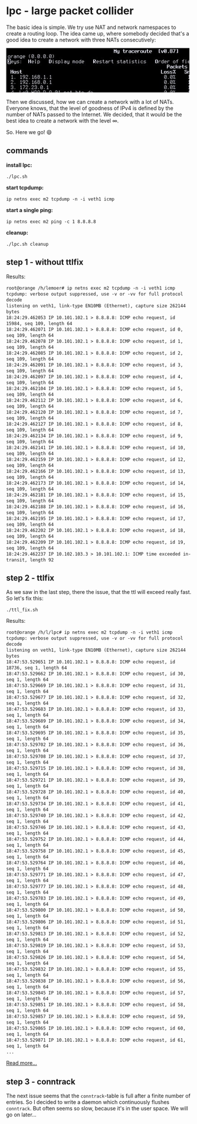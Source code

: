 # lpc - large packet collider

The basic idea is simple. We try use NAT and network namespaces to create a routing loop.
The idea came up, where somebody decided that's a good idea to create a network with three
NATs consecutively:

![picture of a traceroute with 3 natting routers](results/idea.jpg)

Then we discussed, how we can create a network with a lot of NATs. Everyone knows, that
the level of goodness of IPv4 is defined by the number of NATs passed to the Internet.
We decided, that it would be the best idea to create a network with the level ∞.

So. Here we go! :smile:


## commands

**install lpc:**

``` shell
./lpc.sh
```

**start tcpdump:**

``` shell
ip netns exec m2 tcpdump -n -i veth1 icmp
```

**start a single ping:**

``` shell
ip netns exec m2 ping -c 1 8.8.8.8
```

**cleanup:**

``` shell
./lpc.sh cleanup
```

## step 1 - without ttlfix

Results:

```
root@orange /h/lemoer# ip netns exec m2 tcpdump -n -i veth1 icmp
tcpdump: verbose output suppressed, use -v or -vv for full protocol decode
listening on veth1, link-type EN10MB (Ethernet), capture size 262144 bytes
18:24:29.462053 IP 10.101.102.1 > 8.8.8.8: ICMP echo request, id 15984, seq 109, length 64
18:24:29.462071 IP 10.101.102.1 > 8.8.8.8: ICMP echo request, id 0, seq 109, length 64
18:24:29.462078 IP 10.101.102.1 > 8.8.8.8: ICMP echo request, id 1, seq 109, length 64
18:24:29.462085 IP 10.101.102.1 > 8.8.8.8: ICMP echo request, id 2, seq 109, length 64
18:24:29.462091 IP 10.101.102.1 > 8.8.8.8: ICMP echo request, id 3, seq 109, length 64
18:24:29.462097 IP 10.101.102.1 > 8.8.8.8: ICMP echo request, id 4, seq 109, length 64
18:24:29.462104 IP 10.101.102.1 > 8.8.8.8: ICMP echo request, id 5, seq 109, length 64
18:24:29.462112 IP 10.101.102.1 > 8.8.8.8: ICMP echo request, id 6, seq 109, length 64
18:24:29.462120 IP 10.101.102.1 > 8.8.8.8: ICMP echo request, id 7, seq 109, length 64
18:24:29.462127 IP 10.101.102.1 > 8.8.8.8: ICMP echo request, id 8, seq 109, length 64
18:24:29.462134 IP 10.101.102.1 > 8.8.8.8: ICMP echo request, id 9, seq 109, length 64
18:24:29.462141 IP 10.101.102.1 > 8.8.8.8: ICMP echo request, id 10, seq 109, length 64
18:24:29.462159 IP 10.101.102.1 > 8.8.8.8: ICMP echo request, id 12, seq 109, length 64
18:24:29.462166 IP 10.101.102.1 > 8.8.8.8: ICMP echo request, id 13, seq 109, length 64
18:24:29.462173 IP 10.101.102.1 > 8.8.8.8: ICMP echo request, id 14, seq 109, length 64
18:24:29.462181 IP 10.101.102.1 > 8.8.8.8: ICMP echo request, id 15, seq 109, length 64
18:24:29.462188 IP 10.101.102.1 > 8.8.8.8: ICMP echo request, id 16, seq 109, length 64
18:24:29.462195 IP 10.101.102.1 > 8.8.8.8: ICMP echo request, id 17, seq 109, length 64
18:24:29.462202 IP 10.101.102.1 > 8.8.8.8: ICMP echo request, id 18, seq 109, length 64
18:24:29.462209 IP 10.101.102.1 > 8.8.8.8: ICMP echo request, id 19, seq 109, length 64
18:24:29.462237 IP 10.102.103.3 > 10.101.102.1: ICMP time exceeded in-transit, length 92
```

## step 2 - ttlfix

As we saw in the last step, there the issue, that the ttl will exceed really
fast. So let's fix this:

``` shell
./ttl_fix.sh
```

Results:

```
root@orange /h/l/lpc# ip netns exec m2 tcpdump -n -i veth1 icmp
tcpdump: verbose output suppressed, use -v or -vv for full protocol decode
listening on veth1, link-type EN10MB (Ethernet), capture size 262144 bytes
18:47:53.529651 IP 10.101.102.1 > 8.8.8.8: ICMP echo request, id 18736, seq 1, length 64
18:47:53.529662 IP 10.101.102.1 > 8.8.8.8: ICMP echo request, id 30, seq 1, length 64
18:47:53.529669 IP 10.101.102.1 > 8.8.8.8: ICMP echo request, id 31, seq 1, length 64
18:47:53.529677 IP 10.101.102.1 > 8.8.8.8: ICMP echo request, id 32, seq 1, length 64
18:47:53.529683 IP 10.101.102.1 > 8.8.8.8: ICMP echo request, id 33, seq 1, length 64
18:47:53.529689 IP 10.101.102.1 > 8.8.8.8: ICMP echo request, id 34, seq 1, length 64
18:47:53.529695 IP 10.101.102.1 > 8.8.8.8: ICMP echo request, id 35, seq 1, length 64
18:47:53.529702 IP 10.101.102.1 > 8.8.8.8: ICMP echo request, id 36, seq 1, length 64
18:47:53.529708 IP 10.101.102.1 > 8.8.8.8: ICMP echo request, id 37, seq 1, length 64
18:47:53.529715 IP 10.101.102.1 > 8.8.8.8: ICMP echo request, id 38, seq 1, length 64
18:47:53.529721 IP 10.101.102.1 > 8.8.8.8: ICMP echo request, id 39, seq 1, length 64
18:47:53.529728 IP 10.101.102.1 > 8.8.8.8: ICMP echo request, id 40, seq 1, length 64
18:47:53.529734 IP 10.101.102.1 > 8.8.8.8: ICMP echo request, id 41, seq 1, length 64
18:47:53.529740 IP 10.101.102.1 > 8.8.8.8: ICMP echo request, id 42, seq 1, length 64
18:47:53.529746 IP 10.101.102.1 > 8.8.8.8: ICMP echo request, id 43, seq 1, length 64
18:47:53.529752 IP 10.101.102.1 > 8.8.8.8: ICMP echo request, id 44, seq 1, length 64
18:47:53.529758 IP 10.101.102.1 > 8.8.8.8: ICMP echo request, id 45, seq 1, length 64
18:47:53.529764 IP 10.101.102.1 > 8.8.8.8: ICMP echo request, id 46, seq 1, length 64
18:47:53.529771 IP 10.101.102.1 > 8.8.8.8: ICMP echo request, id 47, seq 1, length 64
18:47:53.529777 IP 10.101.102.1 > 8.8.8.8: ICMP echo request, id 48, seq 1, length 64
18:47:53.529783 IP 10.101.102.1 > 8.8.8.8: ICMP echo request, id 49, seq 1, length 64
18:47:53.529800 IP 10.101.102.1 > 8.8.8.8: ICMP echo request, id 50, seq 1, length 64
18:47:53.529806 IP 10.101.102.1 > 8.8.8.8: ICMP echo request, id 51, seq 1, length 64
18:47:53.529813 IP 10.101.102.1 > 8.8.8.8: ICMP echo request, id 52, seq 1, length 64
18:47:53.529819 IP 10.101.102.1 > 8.8.8.8: ICMP echo request, id 53, seq 1, length 64
18:47:53.529826 IP 10.101.102.1 > 8.8.8.8: ICMP echo request, id 54, seq 1, length 64
18:47:53.529832 IP 10.101.102.1 > 8.8.8.8: ICMP echo request, id 55, seq 1, length 64
18:47:53.529838 IP 10.101.102.1 > 8.8.8.8: ICMP echo request, id 56, seq 1, length 64
18:47:53.529845 IP 10.101.102.1 > 8.8.8.8: ICMP echo request, id 57, seq 1, length 64
18:47:53.529851 IP 10.101.102.1 > 8.8.8.8: ICMP echo request, id 58, seq 1, length 64
18:47:53.529857 IP 10.101.102.1 > 8.8.8.8: ICMP echo request, id 59, seq 1, length 64
18:47:53.529865 IP 10.101.102.1 > 8.8.8.8: ICMP echo request, id 60, seq 1, length 64
18:47:53.529871 IP 10.101.102.1 > 8.8.8.8: ICMP echo request, id 61, seq 1, length 64
...
```
[Read more...](results/with_ttl_fix.md)

## step 3 - conntrack

The next issue seems that the ```conntrack```-table is full after a finite number of
entries. So I decided to write a daemon which continuously flushes ```conntrack```.
But often seems so slow, because it's in the user space. We will go on later...
